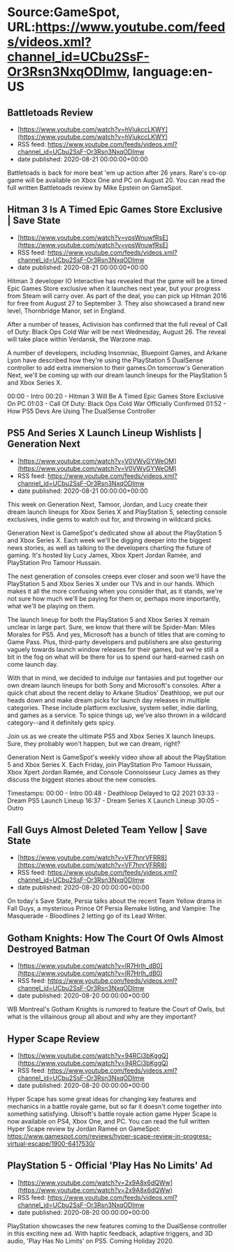 # Source:GameSpot, URL:https://www.youtube.com/feeds/videos.xml?channel_id=UCbu2SsF-Or3Rsn3NxqODImw, language:en-US

## Battletoads Review
 - [https://www.youtube.com/watch?v=hViukccLKWY](https://www.youtube.com/watch?v=hViukccLKWY)
 - RSS feed: https://www.youtube.com/feeds/videos.xml?channel_id=UCbu2SsF-Or3Rsn3NxqODImw
 - date published: 2020-08-21 00:00:00+00:00

Battletoads is back for more beat 'em up action after 26 years. Rare's co-op game will be available on Xbox One and PC on August 20. You can read the full written Battletoads review by Mike Epstein on GameSpot.

## Hitman 3 Is A Timed Epic Games Store Exclusive | Save State
 - [https://www.youtube.com/watch?v=vpsWnuwfRsE](https://www.youtube.com/watch?v=vpsWnuwfRsE)
 - RSS feed: https://www.youtube.com/feeds/videos.xml?channel_id=UCbu2SsF-Or3Rsn3NxqODImw
 - date published: 2020-08-21 00:00:00+00:00

Hitman 3 developer IO Interactive has revealed that the game will be a timed Epic Games Store exclusive when it launches next year, but your progress from Steam will carry over. As part of the deal, you can pick up Hitman 2016 for free from August 27 to September 3. They also showcased a brand new level, Thornbridge Manor, set in England. 

After a number of teases, Activision has confirmed that the full reveal of Call of Duty: Black Ops Cold War will be next Wednesday, August 26. The reveal will take place within Verdansk, the Warzone map.

A number of developers, including Insomniac, Bluepoint Games, and Arkane Lyon have described how they're using the PlayStation 5 DualSense controller to add extra immersion to their games.On tomorrow's Generation Next, we'll be coming up with our dream launch lineups for the PlayStation 5 and Xbox Series X.

00:00 - Intro
00:20 - Hitman 3 Will Be A Timed Epic Games Store Exclusive On PC
01:03 - Call Of Duty: Black Ops Cold War Officially Confirmed
01:52 - How PS5 Devs Are Using The DualSense Controller

## PS5 And Series X Launch Lineup Wishlists | Generation Next
 - [https://www.youtube.com/watch?v=V0VWyGYWeOM](https://www.youtube.com/watch?v=V0VWyGYWeOM)
 - RSS feed: https://www.youtube.com/feeds/videos.xml?channel_id=UCbu2SsF-Or3Rsn3NxqODImw
 - date published: 2020-08-21 00:00:00+00:00

This week on Generation Next, Tamoor, Jordan, and Lucy create their dream launch lineups for Xbox Series X and PlayStation 5, selecting console exclusives, indie gems to watch out for, and throwing in wildcard picks. 

Generation Next is GameSpot's dedicated show all about the PlayStation 5 and Xbox Series X. Each week we'll be digging deeper into the biggest news stories, as well as talking to the developers charting the future of gaming. It's hosted by Lucy James, Xbox Xpert Jordan Ramée, and PlayStation Pro Tamoor Hussain.

The next generation of consoles creeps ever closer and soon we'll have the PlayStation 5 and Xbox Series X under our TVs and in our hands. Which makes it all the more confusing when you consider that, as it stands, we're not sure how much we'll be paying for them or, perhaps more importantly, what we'll be playing on them.

The launch lineup for both the PlayStation 5 and Xbox Series X remain unclear in large part. Sure, we know that there will be Spider-Man: Miles Morales for PS5. And yes, Microsoft has a bunch of titles that are coming to Game Pass. Plus, third-party developers and publishers are also gesturing vaguely towards launch window releases for their games, but we're still a bit in the fog on what will be there for us to spend our hard-earned cash on come launch day.

With that in mind, we decided to indulge our fantasies and put together our own dream launch lineups for both Sony and Microsoft's consoles. After a quick chat about the recent delay to Arkane Studios' Deathloop, we put our heads down and make dream picks for launch day releases in multiple categories. These include platform exclusive, system seller, indie darling, and games as a service. To spice things up, we've also thrown in a wildcard category--and it definitely gets spicy.

Join us as we create the ultimate PS5 and Xbox Series X launch lineups. Sure, they probably won't happen, but we can dream, right?

Generation Next is GameSpot's weekly video show all about the PlayStation 5 and Xbox Series X. Each Friday, join PlayStation Pro Tamoor Hussain, Xbox Xpert Jordan Ramée, and Console Connoisseur Lucy James as they discuss the biggest stories about the new consoles.

Timestamps:
00:00 - Intro
00:48 - Deathloop Delayed to Q2 2021
03:33 - Dream PS5 Launch Lineup
16:37 - Dream Series X Launch Lineup
30:05 - Outro

## Fall Guys Almost Deleted Team Yellow | Save State
 - [https://www.youtube.com/watch?v=VF7hnrVFRR8](https://www.youtube.com/watch?v=VF7hnrVFRR8)
 - RSS feed: https://www.youtube.com/feeds/videos.xml?channel_id=UCbu2SsF-Or3Rsn3NxqODImw
 - date published: 2020-08-20 00:00:00+00:00

On today's Save State, Persia talks about the recent Team Yellow drama in Fall Guys, a mysterious Prince Of Persia Remake listing, and Vampire: The Masquerade - Bloodlines 2 letting go of its Lead Writer.

## Gotham Knights: How The Court Of Owls Almost Destroyed Batman
 - [https://www.youtube.com/watch?v=IR7Hrlh_dB0](https://www.youtube.com/watch?v=IR7Hrlh_dB0)
 - RSS feed: https://www.youtube.com/feeds/videos.xml?channel_id=UCbu2SsF-Or3Rsn3NxqODImw
 - date published: 2020-08-20 00:00:00+00:00

WB Montreal's Gotham Knights is rumored to feature the Court of Owls, but what is the villainous group all about and why are they important?

## Hyper Scape Review
 - [https://www.youtube.com/watch?v=94RCi3bKggQ](https://www.youtube.com/watch?v=94RCi3bKggQ)
 - RSS feed: https://www.youtube.com/feeds/videos.xml?channel_id=UCbu2SsF-Or3Rsn3NxqODImw
 - date published: 2020-08-20 00:00:00+00:00

Hyper Scape has some great ideas for changing key features and mechanics in a battle royale game, but so far it doesn't come together into something satisfying. Ubisoft's battle royale action game Hyper Scape is now available on PS4, Xbox One, and PC. You can read the full written Hyper Scape review by Jordan Rameé on GameSpot: https://www.gamespot.com/reviews/hyper-scape-review-in-progress-virtual-escape/1900-6417530/

## PlayStation 5 - Official 'Play Has No Limits' Ad
 - [https://www.youtube.com/watch?v=2x9A8x6dQWw](https://www.youtube.com/watch?v=2x9A8x6dQWw)
 - RSS feed: https://www.youtube.com/feeds/videos.xml?channel_id=UCbu2SsF-Or3Rsn3NxqODImw
 - date published: 2020-08-20 00:00:00+00:00

PlayStation showcases the new features coming to the DualSense controller in this exciting new ad. With haptic feedback, adaptive triggers, and 3D audio, 'Play Has No Limits' on PS5. Coming Holiday 2020.

